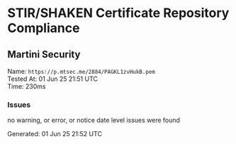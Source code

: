 # STIR/SHAKEN Certificate Repository Compliance

## Martini Security

Name: `https://p.mtsec.me/2884/PAGKL1zvHukB.pem`\
Tested At: 01 Jun 25 21:51 UTC\
Time: 230ms

### Issues

no warning, or error, or notice date level issues were found

Generated: 01 Jun 25 21:52 UTC